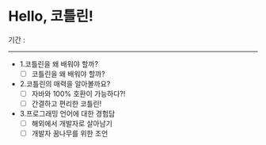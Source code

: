 # Hello, 코틀린!
기간 : 

---

- 1.코틀린을 왜 배워야 할까?
  - [ ] 코틀린을 왜 배워야 할까?
- 2.코틀린의 매력을 알아볼까요?
  - [ ] 자바와 100% 호환이 가능하다?!
  - [ ] 간결하고 편리한 코틀린!
- 3.프로그래밍 언어에 대한 경험담
  - [ ] 해외에서 개발자로 살아남기
  - [ ] 개발자 꿈나무를 위한 조언
